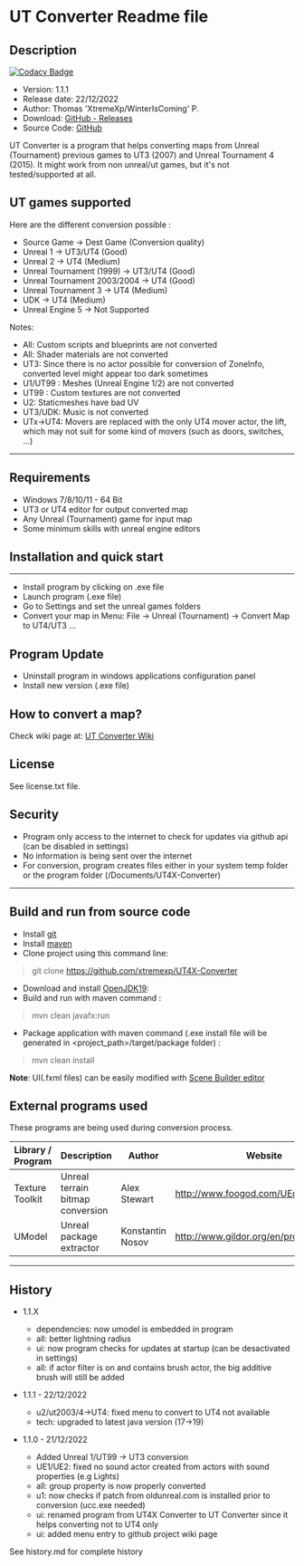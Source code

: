 # UT Converter Readme file

## Description

[![Codacy Badge](https://api.codacy.com/project/badge/Grade/dec0f1a5176748a29195c99d7862339f)](https://app.codacy.com/manual/xtremexp/UT4X-Converter?utm_source=github.com&utm_medium=referral&utm_content=xtremexp/UT4X-Converter&utm_campaign=Badge_Grade_Settings)


* Version: 1.1.1
* Release date: 22/12/2022
* Author: Thomas 'XtremeXp/WinterIsComing' P.
* Download: [GitHub - Releases](https://github.com/xtremexp/UT4X-Converter/releases)
* Source Code: [GitHub](https://github.com/xtremexp/UT4X-Converter)

  

UT Converter is a program that helps converting maps from Unreal (Tournament) previous games
to UT3 (2007) and Unreal Tournament 4 (2015).
It might work from non unreal/ut games, but it's not tested/supported at all.



## UT games supported

Here are the different conversion possible :

- Source Game -> Dest Game (Conversion quality)
- Unreal 1 -> UT3/UT4 (Good)
- Unreal 2 -> UT4 (Medium)
- Unreal Tournament (1999) -> UT3/UT4 (Good)
- Unreal Tournament 2003/2004 -> UT4 (Good)
- Unreal Tournament 3 -> UT4 (Medium)
- UDK -> UT4 (Medium)
- Unreal Engine 5 -> Not Supported

Notes:
* All: Custom scripts and blueprints are not converted
* All: Shader materials are not converted
* UT3: Since there is no actor possible for conversion of ZoneInfo, converted level might appear too dark sometimes
* U1/UT99 : Meshes (Unreal Engine 1/2) are not converted
* UT99 : Custom textures are not converted
* U2: Staticmeshes have bad UV
* UT3/UDK: Music is not converted
* UTx->UT4: Movers are replaced with the only UT4 mover actor, the lift, which may not suit for some kind of movers (such as doors, switches, ...)


---

## Requirements

* Windows 7/8/10/11 - 64 Bit
* UT3 or UT4 editor for output converted map
* Any Unreal (Tournament) game for input map
* Some minimum skills with unreal engine editors

## Installation and quick start

------------------------------

* Install program by clicking on .exe file
* Launch program (.exe file)
* Go to Settings and set the unreal games folders
* Convert your map in Menu: File -> Unreal (Tournament) -> Convert Map to UT4/UT3 ...

Program Update
------------------------------
* Uninstall program in windows applications configuration panel
* Install new version (.exe file)

## How to convert a map?
Check wiki page at: [UT Converter Wiki](https://github.com/xtremexp/UT4X-Converter/wiki)


## License

See license.txt file.

## Security

*  Program only access to the internet to check for updates via github api (can be disabled in settings)
*  No information is being sent over the internet
*  For conversion, program creates files either in your system temp folder or the program folder (/Documents/UT4X-Converter)

---

## Build and run from source code

- Install [git](https://gitforwindows.org/) 
- Install [maven](https://maven.apache.org/)
- Clone project using this command line:
> git clone https://github.com/xtremexp/UT4X-Converter
- Download and install [OpenJDK19](https://jdk.java.net/19/): 
- Build and run with maven command :
> mvn clean javafx:run
- Package application with maven command (.exe install file will be generated in <project_path>/target/package folder) :
> mvn clean install

**Note**: UI(.fxml files) can be easily modified with [Scene Builder editor](https://gluonhq.com/products/scene-builder/)

## External programs used
These programs are being used during conversion process.

| Library / Program | Description                    | Author                              | Website                                         |
|-------------------| ------------------------------ | ----------------------------------- | ----------------------------------------------- |
| Texture Toolkit   | Unreal terrain bitmap conversion | Alex Stewart                       | http://www.foogod.com/UEdTexKit/                |
| UModel            | Unreal package extractor       | Konstantin Nosov                 | http://www.gildor.org/en/projects/umodel        |



---

## History
- 1.1.X
  * dependencies: now umodel is embedded in program
  * all: better lightning radius
  * ui: now program checks for updates at startup (can be desactivated in settings)
  * all: if actor filter is on and contains brush actor, the big additive brush will still be added
  
- 1.1.1 - 22/12/2022
  * u2/ut2003/4->UT4: fixed menu to convert to UT4 not available
  * tech: upgraded to latest java version (17->19)

- 1.1.0 - 21/12/2022
  * Added Unreal 1/UT99 -> UT3 conversion
  * UE1/UE2: fixed no sound actor created from actors with sound properties (e.g Lights)
  * all: group property is now properly converted
  * u1: now checks if patch from oldunreal.com is installed prior to conversion (ucc.exe needed)
  * ui: renamed program from UT4X Converter to UT Converter since it helps converting not to UT4 only
  * ui: added menu entry to github project wiki page

See history.md for complete history
